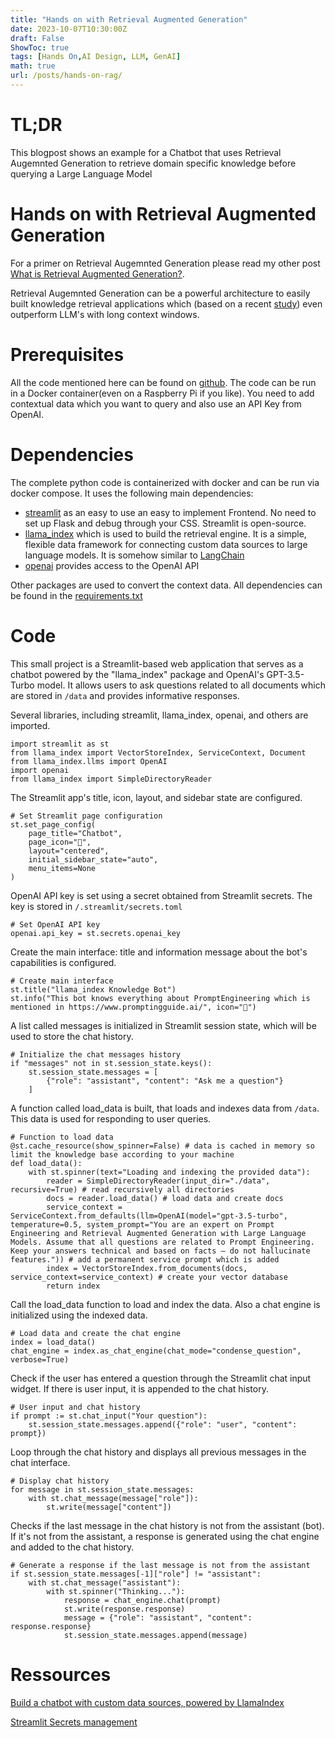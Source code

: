 ```yaml
---
title: "Hands on with Retrieval Augmented Generation"
date: 2023-10-07T10:30:00Z
draft: False
ShowToc: true
tags: [Hands On,AI Design, LLM, GenAI]
math: true
url: /posts/hands-on-rag/
---
```


# TL;DR

This blogpost shows an example for a Chatbot that uses Retrieval Augemnted Generation to retrieve domain specific knowledge before querying a Large Language Model

# Hands on with Retrieval Augmented Generation

For a primer on Retrieval Augemnted Generation please read my other post [What is Retrieval Augmented Generation?](/posts/rag_intro).

Retrieval Augemnted Generation can be a powerful architecture to easily built knowledge retrieval applications which (based on a recent [study](https://arxiv.org/abs/2310.03025)) even outperform LLM's with long context windows.

# Prerequisites

All the code mentioned here can be found on [github](https://github.com/PatrickPT/RAG_LLM_example). The code can be run in a Docker container(even on a Raspberry Pi if you like). You need to add contextual data which you want to query and also use an API Key from OpenAI.

# Dependencies

The complete python code is containerized with docker and can be run via docker compose.
It uses the following main dependencies:
- [streamlit](https://streamlit.io) as an easy to use an easy to implement Frontend. No need to set up Flask and debug through your CSS. Streamlit is open-source.
- [llama_index](https://www.llamaindex.ai) which is used to build the retrieval engine. It is a simple, flexible data framework for connecting custom data sources to large language models. It is somehow similar to [LangChain](https://www.langchain.com)
- [openai](https://github.com/openai/openai-python) provides access to the OpenAI API

Other packages are used to convert the context data. All dependencies can be found in the [requirements.txt](https://github.com/PatrickPT/RAG_LLM_example/blob/main/requirements.txt)

# Code

This small project is a Streamlit-based web application that serves as a chatbot powered by the "llama_index" package and OpenAI's GPT-3.5-Turbo model. It allows users to ask questions related to all documents which are stored in `/data` and provides informative responses.

Several libraries, including streamlit, llama_index, openai, and others are imported.

    import streamlit as st
    from llama_index import VectorStoreIndex, ServiceContext, Document
    from llama_index.llms import OpenAI
    import openai
    from llama_index import SimpleDirectoryReader

The Streamlit app's title, icon, layout, and sidebar state are configured.

    # Set Streamlit page configuration
    st.set_page_config(
        page_title="Chatbot",
        page_icon="🦙",
        layout="centered",
        initial_sidebar_state="auto",
        menu_items=None
    )

OpenAI API key is set using a secret obtained from Streamlit secrets. The key is stored in `/.streamlit/secrets.toml`

    # Set OpenAI API key
    openai.api_key = st.secrets.openai_key

Create the main interface:
title and information message about the bot's capabilities is configured.

    # Create main interface
    st.title("llama_index Knowledge Bot")
    st.info("This bot knows everything about PromptEngineering which is mentioned in https://www.promptingguide.ai/", icon="📃")

A list called messages is initialized in Streamlit session state, which will be used to store the chat history.

    # Initialize the chat messages history
    if "messages" not in st.session_state.keys():
        st.session_state.messages = [
            {"role": "assistant", "content": "Ask me a question"}
        ]

A function called load_data is built, that loads and indexes data from `/data`. This data is used for responding to user queries.

    # Function to load data
    @st.cache_resource(show_spinner=False) # data is cached in memory so limit the knowledge base according to your machine
    def load_data():
        with st.spinner(text="Loading and indexing the provided data"):
            reader = SimpleDirectoryReader(input_dir="./data", recursive=True) # read recursively all directories 
            docs = reader.load_data() # load data and create docs
            service_context = ServiceContext.from_defaults(llm=OpenAI(model="gpt-3.5-turbo", temperature=0.5, system_prompt="You are an expert on Prompt Engineering and Retrieval Augmented Generation with Large Language Models. Assume that all questions are related to Prompt Engineering. Keep your answers technical and based on facts – do not hallucinate features.")) # add a permanent service prompt which is added
            index = VectorStoreIndex.from_documents(docs, service_context=service_context) # create your vector database
            return index

Call the load_data function to load and index the data. Also a chat engine is initialized using the indexed data.

    # Load data and create the chat engine
    index = load_data()
    chat_engine = index.as_chat_engine(chat_mode="condense_question", verbose=True)

Check if the user has entered a question through the Streamlit chat input widget. If there is user input, it is appended to the chat history.

    # User input and chat history
    if prompt := st.chat_input("Your question"):
        st.session_state.messages.append({"role": "user", "content": prompt})

Loop through the chat history and displays all previous messages in the chat interface.

    # Display chat history
    for message in st.session_state.messages:
        with st.chat_message(message["role"]):
            st.write(message["content"])

Checks if the last message in the chat history is not from the assistant (bot). If it's not from the assistant, a response is generated using the chat engine and added to the chat history.

    # Generate a response if the last message is not from the assistant
    if st.session_state.messages[-1]["role"] != "assistant":
        with st.chat_message("assistant"):
            with st.spinner("Thinking..."):
                response = chat_engine.chat(prompt)
                st.write(response.response)
                message = {"role": "assistant", "content": response.response}
                st.session_state.messages.append(message)

# Ressources

[Build a chatbot with custom data sources, powered by LlamaIndex](https://blog.streamlit.io/build-a-chatbot-with-custom-data-sources-powered-by-llamaindex/)

[Streamlit Secrets management](https://docs.streamlit.io/streamlit-community-cloud/deploy-your-app/secrets-management)